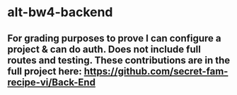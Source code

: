 # alt-bw4-backend

## For grading purposes to prove I can configure a project & can do auth. Does not include full routes and testing. These contributions are in the full project here: https://github.com/secret-fam-recipe-vi/Back-End